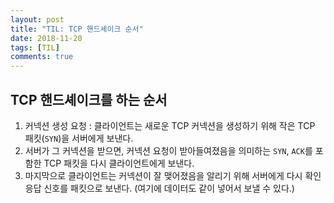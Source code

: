 ```yaml
---
layout: post
title: "TIL: TCP 핸드셰이크 순서"
date: 2018-11-20
tags: [TIL]
comments: true
---
```


## TCP 핸드셰이크를 하는 순서

1. 커넥션 생성 요청 : 클라이언트는 새로운 TCP 커넥션을 생성하기 위해 작은 TCP 패킷(`SYN`)을 서버에게 보낸다.
2. 서버가 그 커넥션을 받으면, 커넥션 요청이 받아들여졌음을 의미하는 `SYN`, `ACK`를 포함한 TCP 패킷을 다시 클라이언트에게 보낸다.
3. 마지막으로 클라이언트는 커넥션이 잘 맺어졌음을 알리기 위해 서버에게 다시 확인응답 신호를 패킷으로 보낸다. (여기에 데이터도 같이 넣어서 보낼 수 있다.)
